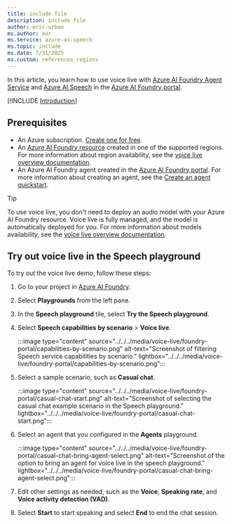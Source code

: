 ```yaml
---
title: include file
description: include file
author: eric-urban
ms.author: eur
ms.service: azure-ai-speech
ms.topic: include
ms.date: 7/31/2025
ms.custom: references_regions
---
```


In this article, you learn how to use voice live with [Azure AI Foundry Agent Service](/azure/ai-foundry/agents/overview) and [Azure AI Speech](/azure/ai-services/speech-service/overview) in the [Azure AI Foundry portal](https://ai.azure.com/?cid=learnDocs).

[!INCLUDE [Introduction](intro.md)]

## Prerequisites

- An Azure subscription. <a href="https://azure.microsoft.com/free/ai-services" target="_blank">Create one for free</a>.
- An [Azure AI Foundry resource](../../../../multi-service-resource.md) created in one of the supported regions. For more information about region availability, see the [voice live overview documentation](../../../voice-live.md).
- An Azure AI Foundry agent created in the [Azure AI Foundry portal](https://ai.azure.com/?cid=learnDocs). For more information about creating an agent, see the [Create an agent quickstart](/azure/ai-foundry/agents/quickstart).

> [!TIP]
> To use voice live, you don't need to deploy an audio model with your Azure AI Foundry resource. Voice live is fully managed, and the model is automatically deployed for you. For more information about models availability, see the [voice live overview documentation](../../../voice-live.md).

## Try out voice live in the Speech playground

To try out the voice live demo, follow these steps:

1. Go to your project in [Azure AI Foundry](https://ai.azure.com/?cid=learnDocs). 
1. Select **Playgrounds** from the left pane.
1. In the **Speech playground** tile, select **Try the Speech playground**.
1. Select **Speech capabilities by scenario** > **Voice live**.

   :::image type="content" source="../../../media/voice-live/foundry-portal/capabilities-by-scenario.png" alt-text="Screenshot of filtering Speech service capabilities by scenario." lightbox="../../../media/voice-live/foundry-portal/capabilities-by-scenario.png":::

1. Select a sample scenario, such as **Casual chat**.

   :::image type="content" source="../../../media/voice-live/foundry-portal/casual-chat-start.png" alt-text="Screenshot of selecting the casual chat example scenario in the Speech playground." lightbox="../../../media/voice-live/foundry-portal/casual-chat-start.png":::

1. Select an agent that you configured in the **Agents** playground.

   :::image type="content" source="../../../media/voice-live/foundry-portal/casual-chat-bring-agent-select.png" alt-text="Screenshot of the option to bring an agent for voice live in the speech playground." lightbox="../../../media/voice-live/foundry-portal/casual-chat-bring-agent-select.png":::

1. Edit other settings as needed, such as the **Voice**, **Speaking rate**, and **Voice activity detection (VAD)**.

1. Select **Start** to start speaking and select **End** to end the chat session.

